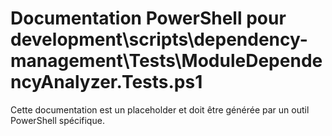 # Documentation PowerShell pour development\scripts\dependency-management\Tests\ModuleDependencyAnalyzer.Tests.ps1

Cette documentation est un placeholder et doit être générée par un outil PowerShell spécifique.
